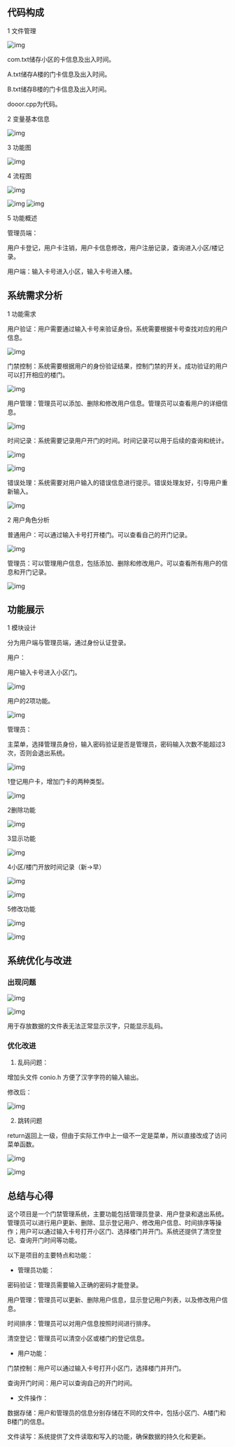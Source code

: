 ## 代码构成

1 文件管理

![img](https://github.com/Emptyqk/Access-Management-System/blob/main/IMAGE/clip_image001.png)

com.txt储存小区的卡信息及出入时间。

A.txt储存A楼的门卡信息及出入时间。

B.txt储存B楼的门卡信息及出入时间。

dooor.cpp为代码。



2 变量基本信息

![img](https://github.com/Emptyqk/Access-Management-System/blob/main/IMAGE/clip_image003.png)

3 功能图

![img](https://github.com/Emptyqk/Access-Management-System/blob/main/IMAGE/clip_image005.png)

4 流程图

![img](https://github.com/Emptyqk/Access-Management-System/blob/main/IMAGE/clip_image007.png)

![img](https://github.com/Emptyqk/Access-Management-System/blob/main/IMAGE/clip_image009.png)
![img](https://github.com/Emptyqk/Access-Management-System/blob/main/IMAGE/clip_image011.png)

5 功能概述

管理员端：

用户卡登记，用户卡注销，用户卡信息修改，用户注册记录，查询进入小区/楼记录。

用户端：输入卡号进入小区，输入卡号进入楼。



 

 

 

## 系统需求分析

1 功能需求

用户验证：用户需要通过输入卡号来验证身份。系统需要根据卡号查找对应的用户信息。

![img](https://github.com/Emptyqk/Access-Management-System/blob/main/IMAGE/clip_image013.png)

 

门禁控制：系统需要根据用户的身份验证结果，控制门禁的开关。成功验证的用户可以打开相应的楼门。

![img](https://github.com/Emptyqk/Access-Management-System/blob/main/IMAGE/clip_image015.png)

 

用户管理：管理员可以添加、删除和修改用户信息。管理员可以查看用户的详细信息。

![img](https://github.com/Emptyqk/Access-Management-System/blob/main/IMAGE/clip_image017.png)

 

 

时间记录：系统需要记录用户开门的时间。时间记录可以用于后续的查询和统计。

![img](https://github.com/Emptyqk/Access-Management-System/blob/main/IMAGE/clip_image019.png)

![img](https://github.com/Emptyqk/Access-Management-System/blob/main/IMAGE/clip_image021.png)

 

错误处理：系统需要对用户输入的错误信息进行提示。错误处理友好，引导用户重新输入。

![img](https://github.com/Emptyqk/Access-Management-System/blob/main/IMAGE/clip_image023.png)

 

2 用户角色分析

普通用户：可以通过输入卡号打开楼门。可以查看自己的开门记录。

![img](https://github.com/Emptyqk/Access-Management-System/blob/main/IMAGE/clip_image025.png)

 

管理员：可以管理用户信息，包括添加、删除和修改用户。可以查看所有用户的信息和开门记录。

![img](https://github.com/Emptyqk/Access-Management-System/blob/main/IMAGE/clip_image027.png)

 



 

## 功能展示

1 模块设计

分为用户端与管理员端，通过身份认证登录。

用户：

用户输入卡号进入小区门。

![img](https://github.com/Emptyqk/Access-Management-System/blob/main/IMAGE/clip_image030.png)

用户的2项功能。

![img](https://github.com/Emptyqk/Access-Management-System/blob/main/IMAGE/clip_image032.png)

管理员：

主菜单，选择管理员身份，输入密码验证是否是管理员，密码输入次数不能超过3次，否则会退出系统。

![img](https://github.com/Emptyqk/Access-Management-System/blob/main/IMAGE/clip_image033.png)

1登记用户卡，增加门卡的两种类型。

![img](https://github.com/Emptyqk/Access-Management-System/blob/main/IMAGE/clip_image034.png)

2删除功能

![img](https://github.com/Emptyqk/Access-Management-System/blob/main/IMAGE/clip_image035.png)

  3显示功能

![img](https://github.com/Emptyqk/Access-Management-System/blob/main/IMAGE/clip_image037.png)

4小区/楼门开放时间记录（新->早）

![img](https://github.com/Emptyqk/Access-Management-System/blob/main/IMAGE/clip_image039.png)

![img](https://github.com/Emptyqk/Access-Management-System/blob/main/IMAGE/clip_image041.png)

 

5修改功能

![img](https://github.com/Emptyqk/Access-Management-System/blob/main/IMAGE/clip_image043.png)

![img](https://github.com/Emptyqk/Access-Management-System/blob/main/IMAGE/clip_image045.png)

 

## 系统优化与改进

### 出现问题

![img](https://github.com/Emptyqk/Access-Management-System/blob/main/IMAGE/clip_image054.png)

![img](https://github.com/Emptyqk/Access-Management-System/blob/main/IMAGE/clip_image055.png)

用于存放数据的文件表无法正常显示汉字，只能显示乱码。

 

### 优化改进

1. 乱码问题：

增加头文件 conio.h 方便了汉字字符的输入输出。

修改后：

![img](https://github.com/Emptyqk/Access-Management-System/blob/main/IMAGE/clip_image056.png)

 

2. 跳转问题

return返回上一级，但由于实际工作中上一级不一定是菜单，所以直接改成了访问菜单函数。

![img](https://github.com/Emptyqk/Access-Management-System/blob/main/IMAGE/clip_image058.png)

![img](https://github.com/Emptyqk/Access-Management-System/blob/main/IMAGE/clip_image060.png)

 

## 总结与心得

这个项目是一个门禁管理系统，主要功能包括管理员登录、用户登录和退出系统。管理员可以进行用户更新、删除、显示登记用户、修改用户信息、时间排序等操作；用户可以通过输入卡号打开小区门、选择楼门并开门。系统还提供了清空登记、查询开门时间等功能。

以下是项目的主要特点和功能：

* 管理员功能：

密码验证：管理员需要输入正确的密码才能登录。

用户管理：管理员可以更新、删除用户信息，显示登记用户列表，以及修改用户信息。

时间排序：管理员可以对用户信息按照时间进行排序。

清空登记：管理员可以清空小区或楼门的登记信息。

* 用户功能：

门禁控制：用户可以通过输入卡号打开小区门，选择楼门并开门。

查询开门时间：用户可以查询自己的开门时间。

* 文件操作：

数据存储：用户和管理员的信息分别存储在不同的文件中，包括小区门、A楼门和B楼门的信息。

文件读写：系统提供了文件读取和写入的功能，确保数据的持久化和更新。
